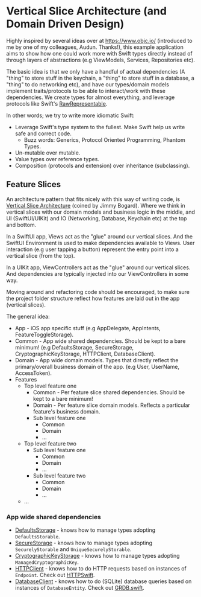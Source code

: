 # Vertical Slice Architecture (and Domain Driven Design)

Highly inspired by several ideas over at https://www.objc.io/ (introduced to me by one of my colleagues, Audun. Thanks!),
this example application aims to show how one could work more with Swift types directly instead of through layers of abstractions (e.g ViewModels, Services, Repositories etc).

The basic idea is that we only have a handful of actual dependencies (A "thing" to store stuff in the keychain, a "thing" to store stuff in a database, a "thing" to do networking etc),
and have our types/domain models implement traits/protocols to be able to interact/work with these dependencies.
We create types for almost everything, and leverage protocols like Swift's [RawRepresentable](https://developer.apple.com/documentation/swift/rawrepresentable).

In other words; we try to write more idiomatic Swift:

- Leverage Swift's type system to the fullest. Make Swift help us write safe and correct code.
  - Buzz words: Generics, Protocol Oriented Programming, Phantom Types.
- Un-mutable over mutable.
- Value types over reference types.
- Composition (protocols and extension) over inheritance (subclassing).

## Feature Slices

An architecture pattern that fits nicely with this way of writing code,
is [Vertical Slice Architecture](https://www.jimmybogard.com/vertical-slice-architecture/) (coined by Jimmy Bogard).
Where we think in vertical slices with our domain models and business logic in the middle,
and UI (SwiftUI/UIKit) and IO (Networking, Database, Keychain etc) at the top and bottom.

In a SwiftUI app, Views act as the "glue" around our vertical slices.
And the SwiftUI Environment is used to make dependencies available to Views.
User interaction (e.g user tapping a button) represent the entry point into a vertical slice (from the top).

In a UIKit app, ViewControllers act as the "glue" around our vertical slices.
And dependencies are typically injected into our ViewControllers in some way.

Moving around and refactoring code should be encouraged,
to make sure the project folder structure reflect how features are laid out in the app (vertical slices).

The general idea:

- App - iOS app specific stuff (e.g AppDelegate, AppIntents, FeatureToggleStorage).
- Common - App wide shared dependencies. Should be kept to a bare minimum! (e.g DefaultsStorage, SecureStorage, CryptographicKeyStorage, HTTPClient, DatabaseClient).
- Domain - App wide domain models. Types that directly reflect the primary/overall business domain of the app. (e.g User, UserName, AccessToken).
- Features
  - Top level feature one
    - Common - Per feature slice shared dependencies. Should be kept to a bare minimum!
    - Domain - Per feature slice domain models. Reflects a particular feature's business domain.
    - Sub level feature one
      - Common
      - Domain
      - ...
  - Top level feature two
    - Sub level feature one
      - Common
      - Domain
      - ...
    - Sub level feature two
      - Common
      - Domain
      - ...
  - ...

### App wide shared dependencies

- [DefaultsStorage](VerticalSlices/Common/DefaultsStorage) - knows how to manage types adopting `DefaultsStorable`.
- [SecureStorage](VerticalSlices/Common/SecureStorage) - knows how to manage types adopting `SecurelyStorable` and `UniqueSecurelyStorable`.
- [CryptographicKeyStorage](VerticalSlices/Common/CryptographicKeyStorage) - knows how to manage types adopting `ManagedCryptographicKey`.
- [HTTPClient](VerticalSlices/Common/EnvironmentValues+HTTPClient) - knows how to do HTTP requests based on instances of `Endpoint`. Check out [HTTPSwift](https://github.com/thomsmed/http-swift).
- [DatabaseClient](VerticalSlices/Common/EnvironmentValues+DatabaseClient) - knows how to do (SQLite) database queries based on instances of `DatabaseEntity`. Check out [GRDB.swift](https://github.com/groue/GRDB.swift).
